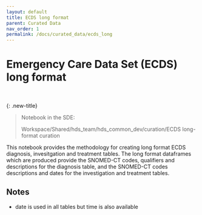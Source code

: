 ```yaml
---
layout: default
title: ECDS long format
parent: Curated Data
nav_order: 1
permalink: /docs/curated_data/ecds_long
---
```


# Emergency Care Data Set (ECDS) long format
<br>

{: .new-title}
> Notebook in the SDE:
> 
> Workspace/Shared/hds_team/hds_common_dev/curation/ECDS long-format curation

This notebook provides the methodology for creating long format ECDS diagnosis, invesitgation and treatment tables. The long format dataframes which are produced provide the SNOMED-CT codes, qualifiers and descriptions for the diagnosis table, and the SNOMED-CT codes descriptions and dates for the investigation and treatment tables.




## Notes
- date is used in all tables but time is also available
